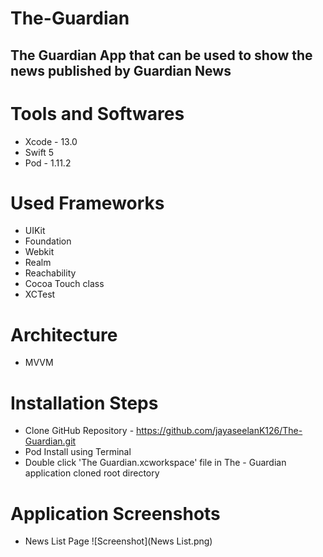 # The-Guardian

  ## The Guardian App that can be used to show the news published by Guardian News 
  
# Tools and Softwares
  * Xcode - 13.0
  * Swift 5
  * Pod - 1.11.2
  
# Used Frameworks 
  * UIKit
  * Foundation
  * Webkit
  * Realm
  * Reachability
  * Cocoa Touch class
  * XCTest
  
# Architecture 
  * MVVM

# Installation Steps
 * Clone GitHub Repository - https://github.com/jayaseelanK126/The-Guardian.git
 * Pod Install using Terminal 
 * Double click 'The Guardian.xcworkspace' file in The - Guardian application cloned root directory

# Application Screenshots

   * News List Page 
   ![Screenshot](News List.png)
